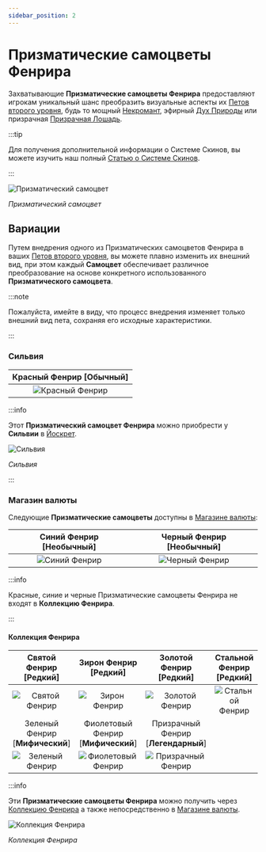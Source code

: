 ```yaml
---
sidebar_position: 2
---
```


# Призматические самоцветы Фенрира

Захватывающие **Призматические самоцветы Фенрира** предоставляют игрокам уникальный шанс преобразить визуальные аспекты их [Петов второго уровня](/category/pets), будь то мощный [Некромант](/crafting/pets/Necromancer), эфирный [Дух Природы](/crafting/pets/spirit-of-nature) или призрачная [Призрачная Лошадь](/crafting/pets/ghost-horse).

:::tip

Для получения дополнительной информации о Системе Скинов, вы можете изучить наш полный [Статью о Системе Скинов](/skin-system).

:::

![Призматический самоцвет](/img/items/jewels/prismatic-gem.png)

_Призматический самоцвет_

## Вариации

Путем внедрения одного из Призматических самоцветов Фенрира в ваших [Петов второго уровня](/category/pets), вы можете плавно изменить их внешний вид, при этом каждый **Самоцвет** обеспечивает различное преобразование на основе конкретного использованного **Призматического самоцвета**.

:::note

Пожалуйста, имейте в виду, что процесс внедрения изменяет только внешний вид пета, сохраняя его исходные характеристики.

:::

### Сильвия

| Красный Фенрир [<span className="tier-common">**Обычный**</span>] |
| :----------------------------------------------------------: |
|        ![Красный Фенрир](/img/items/pets/red-fenrir.jpg)         |

:::info

Этот **Призматический самоцвет Фенрира** можно приобрести у **Сильвии** в [Йоскрет](/maps/yoskreth).

![Сильвия](/img/npc/sилvia.jpg)

_Сильвия_

:::

### Магазин валюты

Следующие **Призматические самоцветы** доступны в [Магазине валюты](/client-features/cash-shop):

| Синий Фенрир [<span className="tier-uncommon">**Необычный**</span>] | Черный Фенрир [<span className="tier-uncommon">**Необычный**</span>] |
| :---------------------------------------------------------------: | :----------------------------------------------------------------: |
|          ![Синий Фенрир](/img/items/pets/blue-fenrir.jpg)          |         ![Черный Фенрир](/img/items/pets/black-fenrir.jpg)          |

:::info

Красные, синие и черные Призматические самоцветы Фенрира не входят в **Коллекцию Фенрира**.

:::

#### Коллекция Фенрира

|     Святой Фенрир [<span className="tier-rare">**Редкий**</span>]      |     Зирон Фенрир [<span className="tier-rare">**Редкий**</span>]      |      Золотой Фенрир [<span className="tier-rare">**Редкий**</span>]       | Стальной Фенрир [<span className="tier-rare">**Редкий**</span>] |
| :----------------------------------------------------------------: | :-----------------------------------------------------------------: | :------------------------------------------------------------------: | :--------------------------------------------------------: |
|          ![Святой Фенрир](/img/items/pets/holy-fenrir.jpg)           |          ![Зирон Фенрир](/img/items/pets/zyron-fenrir.jpg)          |           ![Золотой Фенрир](/img/items/pets/gold-fenrir.jpg)            |     ![Стальной Фенрир](/img/items/pets/steel-fenrir.jpg)      |
| Зеленый Фенрир [<span className="tier-mythical">**Мифический**</span>] | Фиолетовый Фенрир [<span className="tier-mythical">**Мифический**</span>] | Призрачный Фенрир [<span className="tier-legendary">**Легендарный**</span>] |
|         ![Зеленый Фенрир](/img/items/pets/green-fenrir.jpg)          |         ![Фиолетовый Фенрир](/img/items/pets/purple-fenrir.jpg)         |          ![Призрачный Фенрир](/img/items/pets/ghost-fenrir.jpg)           |

:::info

Эти **Призматические самоцветы Фенрира** можно получить через [Коллекцию Фенрира](/skin-system#cash-shop) а также непосредственно в [Магазине валюты](/client-features/cash-shop).

![Коллекция Фенрира](/img/items/item-bags/fenrir-cache.png)

_Коллекция Фенрира_